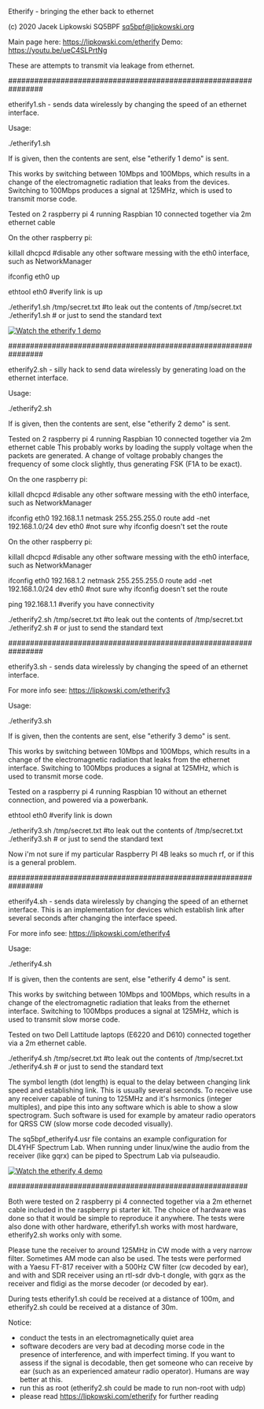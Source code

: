 Etherify - bringing the ether back to ethernet

(c) 2020 Jacek Lipkowski SQ5BPF <sq5bpf@lipkowski.org>

Main page here: https://lipkowski.com/etherify
Demo:  https://youtu.be/ueC4SLPrtNg


These are attempts to transmit via leakage from ethernet.


################################################################

etherify1.sh  - sends data wirelessly by changing the speed of an 
ethernet interface.

Usage:

./etherify1.sh <file>

If <file> is  given, then the contents are sent, else "etherify 1 demo" is sent.

This works by switching between 10Mbps and 100Mbps, which results
in a change of the electromagnetic radiation that leaks from the devices.
Switching to 100Mbps produces a signal at 125MHz, which is used to
transmit morse code.


Tested on 2 raspberry pi 4 running Raspbian 10 
connected together via 2m ethernet cable

On the other raspberry pi:

killall dhcpcd #disable any other software messing with the eth0 interface, such as NetworkManager

ifconfig eth0 up

ethtool eth0  #verify link is up

./etherify1.sh /tmp/secret.txt  #to leak out the contents of /tmp/secret.txt
./etherify1.sh                  # or just to send the standard text




[![Watch the etherify 1 demo](https://img.youtube.com/vi/ueC4SLPrtNg/hqdefault.jpg)](https://youtu.be/ueC4SLPrtNg)


################################################################

etherify2.sh  -  silly hack to send data wirelessly by generating load on
 the ethernet interface.

Usage:

./etherify2.sh <file>

If <file> is  given, then the contents are sent, else "etherify 2 demo" is sent.

Tested on 2 raspberry pi 4 running Raspbian 10 
connected together via 2m ethernet cable
This probably works by loading the supply voltage when the packets
are generated. A change of voltage probably  changes the frequency
of some clock slightly, thus generating FSK (F1A to be exact).

On the one raspberry pi:

killall dhcpcd #disable any other software messing with the eth0 interface, such as NetworkManager

ifconfig eth0 192.168.1.1 netmask 255.255.255.0
route add -net 192.168.1.0/24 dev eth0 #not sure why ifconfig doesn't set the route

On the other raspberry pi:

killall dhcpcd #disable any other software messing with the eth0 interface, such as NetworkManager

ifconfig eth0 192.168.1.2 netmask 255.255.255.0
route add -net 192.168.1.0/24 dev eth0 #not sure why ifconfig doesn't set the route

ping 192.168.1.1 #verify you have connectivity

./etherify2.sh /tmp/secret.txt  #to leak out the contents of /tmp/secret.txt
./etherify2.sh                  # or just to send the standard text




################################################################

etherify3.sh  - sends data wirelessly by changing the speed of an 
ethernet interface.

For more info see: https://lipkowski.com/etherify3

Usage:

./etherify3.sh <file>

If <file> is  given, then the contents are sent, else "etherify 3 demo" is sent.

This works by switching between 10Mbps and 100Mbps, which results
in a change of the electromagnetic radiation that leaks from the ethernet interface.
Switching to 100Mbps produces a signal at 125MHz, which is used to
transmit morse code.


Tested on a raspberry pi 4 running Raspbian 10 
without an ethernet connection, and powered via a powerbank.

ethtool eth0  #verify link is down

./etherify3.sh /tmp/secret.txt  #to leak out the contents of /tmp/secret.txt
./etherify3.sh                  # or just to send the standard text

Now i'm not sure if my particular Raspberry PI 4B leaks so much rf, or if this
is a general problem.


################################################################

etherify4.sh  - sends data wirelessly by changing the speed of an 
ethernet interface. This is an implementation for devices which
establish link after several seconds after changing the interface speed.

For more info see: https://lipkowski.com/etherify4

Usage:

./etherify4.sh <file>

If <file> is  given, then the contents are sent, else "etherify 4 demo" is sent.

This works by switching between 10Mbps and 100Mbps, which results
in a change of the electromagnetic radiation that leaks from the ethernet interface.
Switching to 100Mbps produces a signal at 125MHz, which is used to
transmit slow morse code.


Tested on two Dell Lattitude laptops (E6220 and D610) connected together via
a 2m ethernet cable. 


./etherify4.sh /tmp/secret.txt  #to leak out the contents of /tmp/secret.txt
./etherify4.sh                  # or just to send the standard text


The symbol length (dot length) is equal to the delay between changing link
speed and establishing link. This is usually several seconds. To receive
use any receiver capable of tuning to 125MHz and it's hsrmonics (integer multiples),
and pipe this into any software which is able to show a slow spectrogram.
Such software is used for example by amateur radio operators for QRSS CW
(slow morse code decoded visually). 

The sq5bpf_etherify4.usr file contains an example configuration for 
DL4YHF Spectrum Lab. When running under linux/wine the audio from 
the receiver (like gqrx) can be piped to Spectrum Lab via pulseaudio.

[![Watch the etherify 4 demo](https://img.youtube.com/vi/aHbgMt0w4Cc/hqdefault.jpg)](https://youtu.be/aHbgMt0w4Cc)


#######################################################

Both were tested on 2 raspberry pi 4 connected together via a 2m 
ethernet cable included in the raspberry pi starter kit. The choice of
hardware was done so that it would be simple to reproduce it anywhere.
The tests were also done with other hardware, etherify1.sh works with most
hardware, etherify2.sh works only with some.

Please tune the receiver to around 125MHz in CW mode with a
very narrow filter. Sometimes AM mode can also be used. The tests 
were performed with a Yaesu FT-817 receiver with a 500Hz CW filter 
(cw decoded by ear), and with and SDR receiver using an rtl-sdr dvb-t 
dongle, with gqrx as the receiver and fldigi as the morse decoder (or
decoded by ear).
 
During tests etherify1.sh could be received at a distance of 100m,
and etherify2.sh could be received at a distance of 30m.

Notice:
- conduct the tests in an electromagnetically quiet area
- software decoders are very bad at decoding morse code in the presence
  of interference, and with imperfect timing. If you want to assess if the
  signal is decodable, then get someone who can receive by ear
  (such as an experienced amateur radio operator).
  Humans are way better at this.
- run this as root (etherify2.sh could be made to run non-root with udp)
- please read https://lipkowski.com/etherify for further reading

